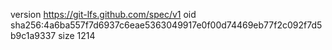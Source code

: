 version https://git-lfs.github.com/spec/v1
oid sha256:4a6ba557f7d6937c6eae5363049917e0f00d74469eb77f2c092f7d5b9c1a9337
size 1214
